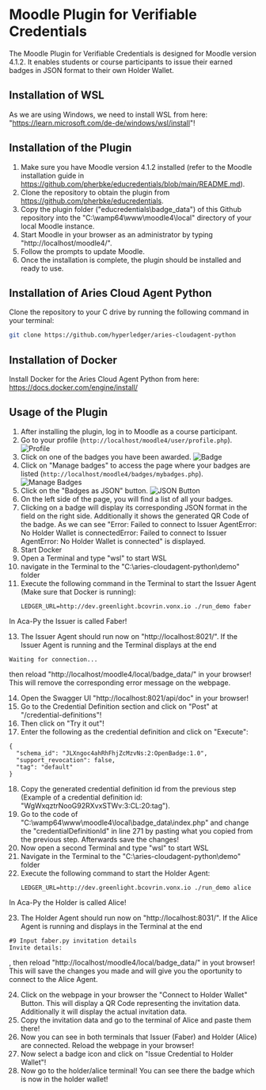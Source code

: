 # Moodle Plugin for Verifiable Credentials

The Moodle Plugin for Verifiable Credentials is designed for Moodle version 4.1.2. It enables students or course participants to issue their earned badges in JSON format to their own Holder Wallet.

## Installation of WSL

As we are using Windows, we need to install WSL from here: "https://learn.microsoft.com/de-de/windows/wsl/install"!

## Installation of the Plugin

1. Make sure you have Moodle version 4.1.2 installed (refer to the Moodle installation guide in https://github.com/pherbke/educredentials/blob/main/README.md).
2. Clone the repository to obtain the plugin from https://github.com/pherbke/educredentials.
3. Copy the plugin folder ("educredentials\badge_data") of this Github repository into the "C:\wamp64\www\moodle4\local" directory of your local Moodle instance.
4. Start Moodle in your browser as an administrator by typing "http://localhost/moodle4/".
5. Follow the prompts to update Moodle.
6. Once the installation is complete, the plugin should be installed and ready to use.

## Installation of Aries Cloud Agent Python

Clone the repository to your C drive by running the following command in your terminal:
```bash
git clone https://github.com/hyperledger/aries-cloudagent-python
```

## Installation of Docker

Install Docker for the Aries Cloud Agent Python from here: https://docs.docker.com/engine/install/


## Usage of the Plugin

1. After installing the plugin, log in to Moodle as a course participant.
2. Go to your profile (`http://localhost/moodle4/user/profile.php`).
   ![Profile](https://github.com/pherbke/educredentials/assets/103564990/87530c07-caf3-4e8d-a8ac-3e7cc3fef475)
3. Click on one of the badges you have been awarded.
   ![Badge](https://github.com/pherbke/educredentials/assets/103564990/66147928-1bf5-453f-bd60-d60273d350ae)
4. Click on "Manage badges" to access the page where your badges are listed (`http://localhost/moodle4/badges/mybadges.php`).
   ![Manage Badges](https://github.com/pherbke/educredentials/assets/103564990/4a274a7d-5dd2-44f8-8b59-b564edcdd9a1)
5. Click on the "Badges as JSON" button.
   ![JSON Button](https://github.com/pherbke/educredentials/assets/103564990/4f305ca6-3099-4037-839b-3ca78d0c06ff)
6. On the left side of the page, you will find a list of all your badges. 
7. Clicking on a badge will display its corresponding JSON format in the field on the right side. Additionally it shows the generated QR Code of the badge. As we can see "Error: Failed to connect to Issuer AgentError: No Holder Wallet is connectedError: Failed to connect to Issuer AgentError: No Holder Wallet is connected" is displayed. 
8. Start Docker
9. Open a Terminal and type "wsl" to start WSL
11. navigate in the Terminal to the "C:\aries-cloudagent-python\demo" folder
12. Execute the following command in the Terminal to start the Issuer Agent (Make sure that Docker is running):
    ```
    LEDGER_URL=http://dev.greenlight.bcovrin.vonx.io ./run_demo faber
    ```
In Aca-Py the Issuer is called Faber!

13. The Issuer Agent should run now on "http://localhost:8021/". If the Issuer Agent is running and the Terminal displays at the end
```
Waiting for connection...
```
then reload "http://localhost/moodle4/local/badge_data/" in your browser! This will remove the corresponding error message on the webpage.

14. Open the Swagger UI "http://localhost:8021/api/doc" in your browser!
15. Go to the Credential Definition section and click on "Post" at "/credential-definitions"!
16. Then click on "Try it out"!
17. Enter the following as the credential definition and click on "Execute":

```  
{
  "schema_id": "JLXngoc4ahRhFhjZcMzvNs:2:OpenBadge:1.0",
  "support_revocation": false,
  "tag": "default"
}
```

18. Copy the generated credential definition id from the previous step (Example of a credential definition id: "WgWxqztrNooG92RXvxSTWv:3:CL:20:tag").
19. Go to the code of "C:\wamp64\www\moodle4\local\badge_data\index.php" and change the "credentialDefinitionId" in line 271 by pasting what you copied from the previous step. Afterwards save the changes!
20. Now open a second Terminal and type "wsl" to start WSL
21. Navigate in the Terminal to the "C:\aries-cloudagent-python\demo" folder
22. Execute the following command to start the Holder Agent:
    ``` 
    LEDGER_URL=http://dev.greenlight.bcovrin.vonx.io ./run_demo alice
    ```
In Aca-Py the Holder is called Alice!

23. The Holder Agent should run now on "http://localhost:8031/". If the Alice Agent is running and displays in the Terminal at the end
```
#9 Input faber.py invitation details
Invite details:
```
, then reload "http://localhost/moodle4/local/badge_data/" in yout browser! This will save the changes you made and will give you the oportunity to connect to the Alice Agent.

24. Click on the webpage in your browser the "Connect to Holder Wallet" Button. This will display a QR Code representing the invitation data. Additionally it will display the actual invitation data.
25. Copy the invitation data and go to the terminal of Alice and paste them there!
26. Now you can see in both terminals that Issuer (Faber) and Holder (Alice) are connected. Reload the webpage in your browser!
27. Now select a badge icon and click on "Issue Credential to Holder Wallet"!
28. Now go to the holder/alice terminal! You can see there the badge which is now in the holder wallet! 
